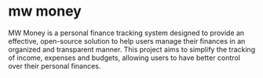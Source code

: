 # mw money
 MW Money is a personal finance tracking system designed to provide an effective, open-source solution to help users manage their finances in an organized and transparent manner. This project aims to simplify the tracking of income, expenses and budgets, allowing users to have better control over their personal finances.
